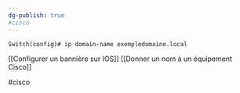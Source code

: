 ```yaml
---
dg-publish: true
#cisco 
---
```


```
Switch(config)# ip domain-name exempledomaine.local
```

[[Configurer un bannière sur IOS]]
[[Donner un nom à un équipement Cisco]]

#cisco 
